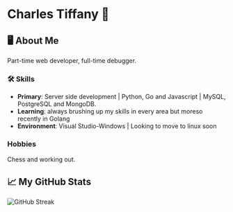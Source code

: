 # Charles Tiffany 👾

## 🖥️ About Me
Part-time web developer, full-time debugger.

### 🛠️ Skills
- **Primary**: Server side development | Python, Go and Javascript | MySQL, PostgreSQL and MongoDB.
- **Learning**: always brushing up my skills in every area but moreso recently in Golang
- **Environment**: Visual Studio-Windows | Looking to move to linux soon
### Hobbies
Chess and working out.

## 📈 My GitHub Stats

![GitHub Streak](https://streak-stats.demolab.com?user=charleswt&theme=dark)
